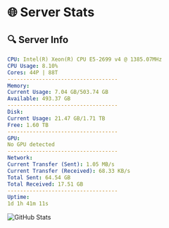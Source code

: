 # 🌐 Server Stats
## 🔍 Server Info
```yaml
CPU: Intel(R) Xeon(R) CPU E5-2699 v4 @ 1385.07MHz
CPU Usage: 8.10%
Cores: 44P | 88T
-----------------------------------
Memory:
Current Usage: 7.04 GB/503.74 GB
Available: 493.37 GB
-----------------------------------
Disk:
Current Usage: 21.47 GB/1.71 TB
Free: 1.60 TB
-----------------------------------
GPU:
No GPU detected
-----------------------------------
Network:
Current Transfer (Sent): 1.05 MB/s
Current Transfer (Received): 68.33 KB/s
Total Sent: 64.54 GB
Total Received: 17.51 GB
-----------------------------------
Uptime:
1d 1h 41m 11s
```
![GitHub Stats](https://img.shields.io/badge/Updated-2025-04-20_18:49:59-blue)